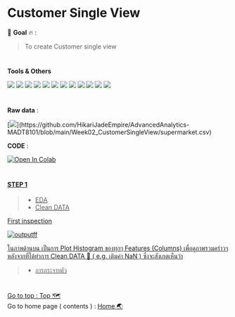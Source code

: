 # Customer Single View
:pushpin: **Goal** :fire: : 
> To create Customer single view 

#
**Tools & Others**

[![](https://img.shields.io/badge/tools-miro-green?style=f?style=flat-square&logo=miro&logoColor=white&color=2bbc8a)](https://miro.com/)
[![](https://img.shields.io/badge/code-python3.9-green?style=f?style=flat-square&logo=python&logoColor=white&color=2bbc8a)](https://www.python.org/)
[![](https://img.shields.io/badge/tools-jupyter-orange?style=f?style=flat-square&logo=jupyter&logoColor=white)](https://jupyter.org/)
[![](https://img.shields.io/badge/tools-SkLearn-green?style=f?style=flat-square&logo=scikitlearn&logoColor=white&color=2bbc8a)](https://scikit-learn.org/stable/)
[![](https://img.shields.io/badge/ML-KMeans-green?style=f?style=flat-square&logo=scikitlearn&logoColor=white&color=2bbc8a)](https://scikit-learn.org/stable/)
[![](https://img.shields.io/badge/ML-preprocessing-green?style=f?style=flat-square&logo=scikitlearn&logoColor=white&color=2bbc8a)](https://scikit-learn.org/stable/)
[![](https://img.shields.io/badge/tools-VSCode-blue?style=f?style=flat-square&logo=visualstudiocode&logoColor=white)](https://code.visualstudio.com/)
[![](https://img.shields.io/badge/tools-Pandas-green?style=f?style=flat-square&logo=pandas&logoColor=white&color=2bbc8a)](https://pandas.pydata.org/)
[![](https://img.shields.io/badge/tools-Numpy-green?style=f?style=flat-square&logo=numpy&logoColor=white&color=2bbc8a)](https://numpy.org/)
[![](https://img.shields.io/badge/OS-Mac-green?style=f?style=flat-square&logo=macos&logoColor=white)](https://www.apple.com/macos/ventura/)
[![](https://img.shields.io/badge/OS-Windows-green?style=f?style=flat-square&logo=windows&logoColor=white)](https://www.microsoft.com/)
[![](https://img.shields.io/badge/Git_Update-22_Jun_2023-brightgreen?style=f?style=flat-square&logo=github&logoColor=white)](https://github.com/)

#
**Raw data** : <br>

[![](https://img.shields.io/badge/Git-.CSV-rgb(208,211,212)?style=f?style=flat-square&logo=github&logoColor=white)](https://github.com/HikariJadeEmpire/AdvancedAnalytics-MADT8101/blob/main/Week02_CustomerSingleView/supermarket.csv)

**CODE** : <br>

<a href="https://colab.research.google.com/github/HikariJadeEmpire/AdvancedAnalytics-MADT8101/blob/main/Week02_CustomerSingleView/KMean_LostusAnalytic.ipynb"><img src="https://colab.research.google.com/assets/colab-badge.svg" alt="Open In Colab"/>

# <h4>STEP 1</h4>
> - EDA
> - Clean DATA

First inspection <br>

![outputff](https://github.com/HikariJadeEmpire/AdvancedAnalytics-MADT8101/assets/118663358/f456a7e9-847d-4661-9403-60214cf20f84)

ในภาพด้านบน เป็นการ Plot Histogram ของทุกๆ Features (Columns) เพื่อดูภาพรวมคร่าวๆ หลังจากที่ได้ทำการ Clean DATA :broom: ( e.g. เติมค่า NaN ) ซึ่งจะสังเกตเห็นว่า <br>
> - การกระจายตัว

#
Go to top : [Top :world_map:](https://github.com/HikariJadeEmpire/AdvancedAnalytics-MADT8101/blob/main/Week02_CustomerSingleView/week02_describtion.md#customer-single-view) <br>
Go to home page ( contents ) : 
[Home :earth_asia:](https://github.com/HikariJadeEmpire/AdvancedAnalytics-MADT8101#advancedanalytics-madt8101)

